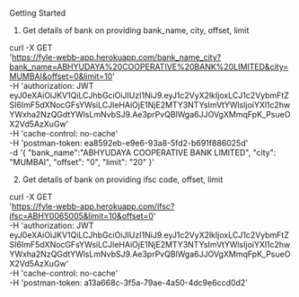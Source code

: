 Getting Started

1. Get details of bank on providing bank_name, city, offset, limit

curl -X GET \
  'https://fyle-webb-app.herokuapp.com/bank_name_city?bank_name=ABHYUDAYA%20COOPERATIVE%20BANK%20LIMITED&city=MUMBAI&offset=0&limit=10' \
  -H 'authorization: JWT  eyJ0eXAiOiJKV1QiLCJhbGciOiJIUzI1NiJ9.eyJ1c2VyX2lkIjoxLCJ1c2VybmFtZSI6ImF5dXNocGFsYWsiLCJleHAiOjE1NjE2MTY3NTYsImVtYWlsIjoiYXl1c2hwYWxha2NzQGdtYWlsLmNvbSJ9.Ae3prPvQBlWga6JJOVgXMmqFpK_PsueOX2Vd5AzXuGw' \
  -H 'cache-control: no-cache' \
  -H 'postman-token: ea8592eb-e9e6-93a8-5fd2-b691f886025d' \
  -d '{
	"bank_name":"ABHYUDAYA COOPERATIVE BANK LIMITED",
	"city": "MUMBAI",
	"offset": "0",
	"limit": "20"
}'

2. Get details of bank on providing ifsc code, offset, limit

curl -X GET \
  'https://fyle-webb-app.herokuapp.com/ifsc?ifsc=ABHY0065005&limit=10&offset=0' \
  -H 'authorization: JWT  eyJ0eXAiOiJKV1QiLCJhbGciOiJIUzI1NiJ9.eyJ1c2VyX2lkIjoxLCJ1c2VybmFtZSI6ImF5dXNocGFsYWsiLCJleHAiOjE1NjE2MTY3NTYsImVtYWlsIjoiYXl1c2hwYWxha2NzQGdtYWlsLmNvbSJ9.Ae3prPvQBlWga6JJOVgXMmqFpK_PsueOX2Vd5AzXuGw' \
  -H 'cache-control: no-cache' \
  -H 'postman-token: a13a668c-3f5a-79ae-4a50-4dc9e6ccd0d2'
